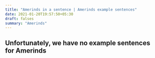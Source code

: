 ```yaml
---
title: "Amerinds in a sentence | Amerinds example sentences"
date: 2021-01-20T19:57:50+05:30
draft: falses
summary: "Amerinds"
---
```

## Unfortunately, we have no example sentences for Amerinds                 
